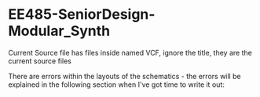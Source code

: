 # EE485-SeniorDesign-Modular_Synth
Current Source file has files inside named VCF, ignore the title, they are the current source files





There are errors within the layouts of the schematics - the errors will be explained in the following section when I've got time to write it out:
